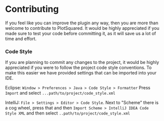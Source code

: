 # Contributing
If you feel like you can improve the plugin any way, then you are more than welcome to contribute to PlotSquared. It would be highly appreciated if you made sure to test your code before committing it, as it will save us a lot of time and effort.

### Code Style
If you are planning to commit any changes to the project, it would be highly appreciated if you were to follow the project code style conventions. To make this easier we have provided settings that can be imported into your IDE.

Eclipse: `Window > Preferences > Java > Code Style > Formatter` Press `Import` and select `...path/to/project/code_style.xml`

IntelliJ: `File > Settings > Editor > Code Style`. Next to "Scheme" there is a cog wheel, press that and then `Import Scheme > IntelliJ IDEA Code Style XML` and then select `..path/to/project/code_style.xml`
